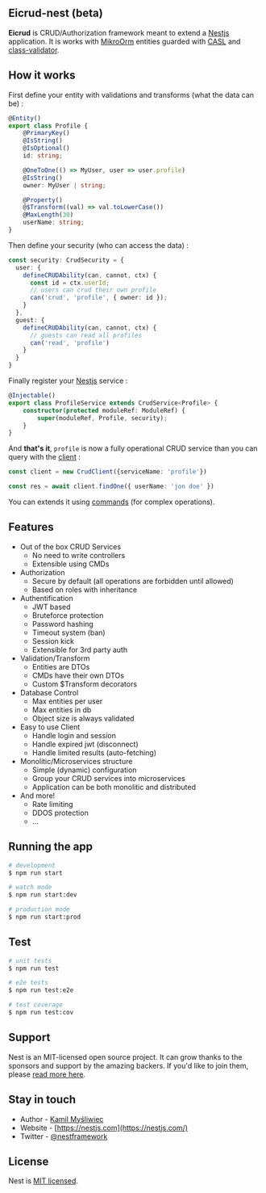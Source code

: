 

## Eicrud-nest (beta)

**Eicrud** is CRUD/Authorization framework meant to extend a [Nestjs](https://github.com/nestjs/nest) application. It is works with [MikroOrm](https://mikro-orm.io/) entities  guarded with [CASL](https://casl.js.org) and [class-validator](https://github.com/typestack/class-validator).


## How it works

First define your entity with validations and transforms (what the data can be) :

```typescript
@Entity()
export class Profile {
    @PrimaryKey()
    @IsString()
    @IsOptional()
    id: string;

    @OneToOne(() => MyUser, user => user.profile)
    @IsString()
    owner: MyUser | string;

    @Property()
    @$Transform((val) => val.toLowerCase())
    @MaxLength(30)
    userName: string;
}
````

Then define your security (who can access the data) :

```typescript
const security: CrudSecurity = {
  user: {
    defineCRUDAbility(can, cannot, ctx) {
      const id = ctx.userId;
      // users can crud their own profile  
      can('crud', 'profile', { owner: id });
    }
  },
  guest: {
    defineCRUDAbility(can, cannot, ctx) {
      // guests can read all profiles
      can('read', 'profile')
    }
  }
}
```

Finally register your [Nestjs](https://github.com/nestjs/nest) service :

```typescript
@Injectable()
export class ProfileService extends CrudService<Profile> {
    constructor(protected moduleRef: ModuleRef) {
        super(moduleRef, Profile, security);
    }
}
```

And **that's it**, `profile` is now a fully operational CRUD service than you can query with the [client](#client) :
```typescript
const client = new CrudClient({serviceName: 'profile'})

const res = await client.findOne({ userName: 'jon doe' })
```

You can extends it using [commands](#commands) (for complex operations).

## Features
- Out of the box CRUD Services
  - No need to write controllers
  - Extensible using CMDs
- Authorization
  - Secure by default (all operations are forbidden until allowed)
  - Based on roles with inheritance
- Authentification
  - JWT based
  - Bruteforce protection
  - Password hashing
  - Timeout system (ban)
  - Session kick
  - Extensible for 3rd party auth
- Validation/Transform
  - Entities are DTOs
  - CMDs have their own DTOs
  - Custom $Transform decorators
- Database Control
  - Max entities per user
  - Max entities in db
  - Object size is always validated
- Easy to use Client
  - Handle login and session
  - Handle expired jwt (disconnect)
  - Handle limited results (auto-fetching)
- Monolitic/Microservices structure
  - Simple (dynamic) configuration
  - Group your CRUD services into microservices
  - Application can be both monolitic and distributed
- And more!
  - Rate limiting
  - DDOS protection
  - ...

## Running the app

```bash
# development
$ npm run start

# watch mode
$ npm run start:dev

# production mode
$ npm run start:prod
```

## Test

```bash
# unit tests
$ npm run test

# e2e tests
$ npm run test:e2e

# test coverage
$ npm run test:cov
```

## Support

Nest is an MIT-licensed open source project. It can grow thanks to the sponsors and support by the amazing backers. If you'd like to join them, please [read more here](https://docs.nestjs.com/support).

## Stay in touch

- Author - [Kamil Myśliwiec](https://kamilmysliwiec.com)
- Website - [https://nestjs.com](https://nestjs.com/)
- Twitter - [@nestframework](https://twitter.com/nestframework)

## License

Nest is [MIT licensed](LICENSE).
